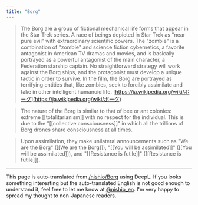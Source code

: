 ```yaml
---
title: "Borg"
---
```


> The Borg are a group of fictional mechanical life forms that appear in the Star Trek series.
>  A race of beings depicted in Star Trek as "near pure evil" with extraordinary scientific powers. The "zombie" is a combination of "zombie" and science fiction cybernetics, a favorite antagonist in American TV dramas and movies, and is basically portrayed as a powerful antagonist of the main character, a Federation starship captain. No straightforward strategy will work against the Borg ships, and the protagonist must develop a unique tactic in order to survive. In the film, the Borg are portrayed as terrifying entities that, like zombies, seek to forcibly assimilate and take in other intelligent humanoid life.
[https://ja.wikipedia.org/wiki/ボーグ](https://ja.wikipedia.org/wiki/ボーグ)

> The nature of the Borg is similar to that of bee or ant colonies: extreme [[totalitarianism]] with no respect for the individual. This is due to the "[[collective consciousness]]" in which all the trillions of Borg drones share consciousness at all times.

>  Upon assimilation, they make unilateral announcements such as "We are the Borg" ([[We are the Borg]]), "[[You will be assimilated]]" ([[You will be assimilated]]), and "[[Resistance is futile]]" ([[Resistance is futile]]).

---
This page is auto-translated from [/nishio/Borg](https://scrapbox.io/nishio/Borg) using DeepL. If you looks something interesting but the auto-translated English is not good enough to understand it, feel free to let me know at [@nishio_en](https://twitter.com/nishio_en). I'm very happy to spread my thought to non-Japanese readers.